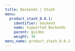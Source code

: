 ```yaml
---
title: Backends | Stash
menu:
  product_stash_0.8.1:
    identifier: backend
    name: Supported Backends
    parent: guides
    weight: 30
menu_name: product_stash_0.8.1
---
```

